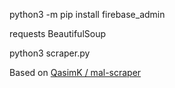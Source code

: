 python3 -m pip install firebase_admin

requests
BeautifulSoup

python3 scraper.py

Based on [QasimK / mal-scraper](https://github.com/QasimK/mal-scraper)
